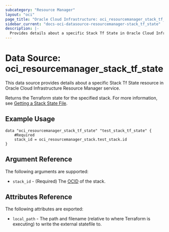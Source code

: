 ```yaml
---
subcategory: "Resource Manager"
layout: "oci"
page_title: "Oracle Cloud Infrastructure: oci_resourcemanager_stack_tf_state"
sidebar_current: "docs-oci-datasource-resourcemanager-stack_tf_state"
description: |-
  Provides details about a specific Stack Tf State in Oracle Cloud Infrastructure Resource Manager service
---
```


# Data Source: oci_resourcemanager_stack_tf_state
This data source provides details about a specific Stack Tf State resource in Oracle Cloud Infrastructure Resource Manager service.

Returns the Terraform state for the specified stack.
For more information, see
[Getting a Stack State File](https://docs.cloud.oracle.com/iaas/Content/ResourceManager/Tasks/get-stack-tf-state.htm).


## Example Usage

```hcl
data "oci_resourcemanager_stack_tf_state" "test_stack_tf_state" {
	#Required
	stack_id = oci_resourcemanager_stack.test_stack.id
}
```

## Argument Reference

The following arguments are supported:

* `stack_id` - (Required) The [OCID](https://docs.cloud.oracle.com/iaas/Content/General/Concepts/identifiers.htm) of the stack.


## Attributes Reference

The following attributes are exported:

* `local_path` - The path and filename (relative to where Terraform is executing) to write the external statefile to. 

